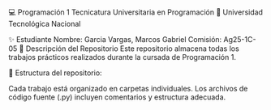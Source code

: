 💻 Programación 1
Tecnicatura Universitaria en Programación
📍 Universidad Tecnológica Nacional

✨ Estudiante
Nombre: Garcia Vargas, Marcos Gabriel
Comisión: Ag25-1C-05
📂 Descripción del Repositorio
Este repositorio almacena todas los trabajos prácticos realizados durante la cursada de Programación 1.

📌 Estructura del repositorio:

Cada trabajo está organizado en carpetas individuales.
Los archivos de código fuente (.py) incluyen comentarios y estructura adecuada.
